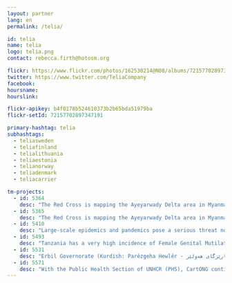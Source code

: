 ```yaml
---
layout: partner
lang: en
permalink: /telia/

id: telia
name: telia
logo: telia.png
contact: rebecca.firth@hotosm.org

flickr: https://www.flickr.com/photos/162530214@N08/albums/72157702897347191
twitter: https://www.twitter.com/TeliaCompany
facebook:
hoursname:
hourslink:

flickr-apikey: b4f0178b524610373b2b65bda51979ba
flickr-setId: 72157702897347191

primary-hashtag: telia
subhashtags:
  - teliasweden
  - teliafinland
  - telialithuania
  - teliaestonia
  - telianorway
  - teliadenmark
  - teliacarrier

tm-projects:
  - id: 5364
    desc: "The Red Cross is mapping the Ayeyarwady Delta area in Myanmar as part of a multi-year mapping and data readiness activity to better understand where critical infrastructure and roads are to inform decision making during potential disasters. As recently as 2008 a cyclone killed at least 77,000 people with over 55,900 missing, and left about 2.5 million homeless. The map data will help the Red Cross to better understand where people live in relation to potential hazards so that we can help them be prepared for the disaster and so national decision makers can make better decisions in the immediate aftermath of a disaster. The Missing Maps project aims to map the most vulnerable places in the world (affected by humanitarian crises: disease epidemics, conflict, natural disasters, poverty, environmental crises). Building on HOT's disaster preparedness projects, the Missing Maps tasks facilitate pre-emptive mapping of priority countries to better facilitate disaster response, medical activities and resource allocation when crises occur."
  - id: 5365
    desc: "The Red Cross is mapping the Ayeyarwady Delta area in Myanmar as part of a multi-year mapping and data readiness activity to better understand where critical infrastructure and roads are to inform decision making during potential disasters. As recently as 2008 a cyclone killed at least 77,000 people with over 55,900 missing, and left about 2.5 million homeless. The map data will help the Red Cross to better understand where people live in relation to potential hazards so that we can help them be prepared for the disaster and so national decision makers can make better decisions in the immediate aftermath of a disaster. The Missing Maps project aims to map the most vulnerable places in the world (affected by humanitarian crises: disease epidemics, conflict, natural disasters, poverty, environmental crises). Building on HOT's disaster preparedness projects, the Missing Maps tasks facilitate pre-emptive mapping of priority countries to better facilitate disaster response, medical activities and resource allocation when crises occur."
  - id: 5410
    desc: "Large-scale epidemics and pandemics pose a serious threat not only to global health security but also to countries, communities and individuals in their efforts to achieve resilience. Epidemics and pandemics affect all sectors, impacting routine health services, economic and food security, trade, education, civil order, communication, transportation, and many other areas of life. The threat of emerging infectious diseases, including those of zoonotic origin, and the increasing prevalence of diseases previously controlled by antimicrobials and vaccination efforts, is a cause for concern to the global health community. Communities play an important role in prevention, early detection and early response with regard to this threat. The American Red Cross is supporting the International Federation of Red Cross and Red Crescent Societies (IFRC) with a new program focusing on open data advocacy, community mapping, and integrating data into data driven decision-making. Communities, in their understanding of local environments and social customs, play an important role in prevention, early detection and early response with regard to this threat. The Missing Maps project aims to map the most vulnerable places in the world (affected by humanitarian crises: disease epidemics, conflict, natural disasters, poverty, environmental crises). Building on HOT's disaster preparedness projects, the Missing Maps tasks facilitate pre-emptive mapping of priority countries to better facilitate disaster response, medical activities and resource allocation when crises occur."
  - id: 5493
    desc: "Tanzania has a very high incidence of Female Genital Mutilation, extreme poverty, early marriage and Gender Based Violence. NGOs on the ground need better maps to facilitate their outreach work and protect girls at risk of FGM. The Missing Maps project aims to map the most vulnerable places in the world (affected by humanitarian crises: disease epidemics, conflict, natural disasters, poverty, environmental crises). Building on HOT's disaster preparedness projects, the Missing Maps tasks facilitate pre-emptive mapping of priority countries to better facilitate disaster response, medical activities and resource allocation when crises occur."
  - id: 5531
    desc: "Erbil Governorate (Kurdish: Parêzgeha Hewlêr - پارێزگای ھەولێر‎, Syriac: ܗܘܦܲܪܟܝܵܐ ܕܐܲܪܒܝܠ‎, Arabic: محافظة أربيل‎ Muḥāfaẓat Arbīl), sometimes referred to by the alternative spelling A Erbil Governorate covers an area of 15,074 km2 in the north of Iraq, with a population of 2,113,391 (2017) people. It is largely populated by Kurds but has minority populations of Turkmens, Arabs, and Assyrians. Mapping accurately this area will support an improved data collection system and city mapping in Iraq. Moreover, it will help to get OSM project further known locally."
  - id: 5571
    desc: "With the Public Health Section of UNHCR (PHS), CartONG continue the large-scale deployment of the WASH KAP survey with a training missions of UNHCR Water, Sanitation and Hygiene Managers and implementing partners in charge of managing the refugee camps of Smara in West Algeria. This camp is part of a group of refugee camps around Tindouf, which have been hosting refugees from Western Sahara for several years. The goals of the training is, first of all, to learn how to adapt the standardized WASH KAP surveys to local settings, to also learn how to deploy it in the field, and lastly to teach them how to use the analysis tools which come with it. Mapping the camp will help organize the survey and will be useful in planning camp management in the long run."
---
```

